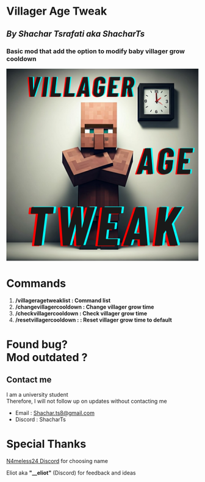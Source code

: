 # **Villager Age Tweak**
## _**By Shachar Tsrafati aka ShacharTs**_
### **Basic mod that add the option to modify baby villager grow cooldown**

![Logo3.png](Logo3.png)

**Commands**
======

1. **/villageragetweaklist : Command list**
2. **/changevillagercooldown  : Change villager grow time**
3. **/checkvillagercooldown : Check villager grow time**
4. **/resetvillagercooldown : : Reset villager grow time to default**


# Found bug? <br> Mod outdated ?
## Contact me
I am a university student <br>
Therefore, I will not follow up on updates without contacting me
* Email : Shachar.ts8@gmail.com
* Discord : ShacharTs

Special Thanks
=
[N4meless24 Discord](https://discord.com/invite/vuen7NYsCA) for choosing name

Eliot aka  __**"__eliot"**__ (Discord) for feedback and ideas
